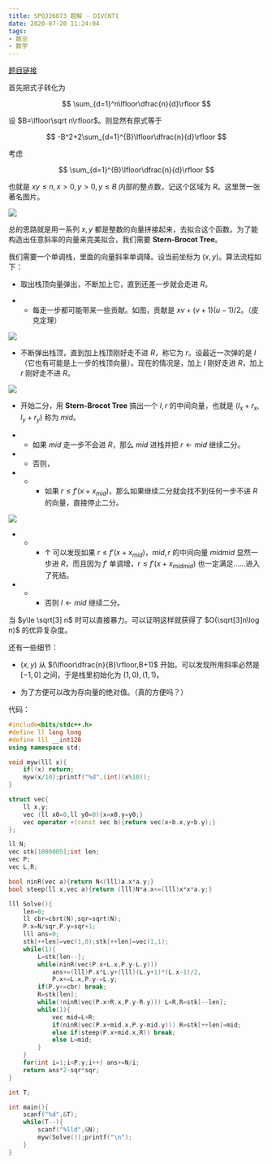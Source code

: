 ```yaml
---
title: SPOJ26073 题解 - DIVCNT1
date: 2020-07-20 11:24:04
tags:
- 数论
- 数学
---
```


[题目链接](https://www.spoj.com/problems/DIVCNT1/)

<!--more-->

首先把式子转化为

$$
\sum_{d=1}^n\lfloor\dfrac{n}{d}\rfloor
$$

设 $B=\lfloor\sqrt n\rfloor$。则显然有原式等于

$$
-B^2+2\sum_{d=1}^{B}\lfloor\dfrac{n}{d}\rfloor
$$

考虑

$$
\sum_{d=1}^{B}\lfloor\dfrac{n}{d}\rfloor
$$

也就是 $xy\le n,x>0,y>0,y\le B$ 内部的整点数，记这个区域为 $R$。这里贺一张著名图片。

![](https://yhx-12243.github.io/OI-transit/records/uploads/42.png)

总的思路就是用一系列 $x,y$ 都是整数的向量拼接起来，去拟合这个函数。为了能构造出任意斜率的向量来完美拟合，我们需要 **Stern-Brocot Tree**。

我们需要一个单调栈，里面的向量斜率单调降。设当前坐标为 $(x,y)$。算法流程如下：

- 取出栈顶向量弹出，不断加上它，直到还差一步就会走进 $R$。

- - 每走一步都可能带来一些贡献。如图，贡献是 $xv+(v+1)(u-1)/2$。（皮克定理）

![](https://xyix.github.io/images/SPOJ-26073-1.png)

- 不断弹出栈顶，直到加上栈顶刚好走不进 $R$，称它为 $r$。设最近一次弹的是 $l$（它也有可能是上一步的栈顶向量）。现在的情况是，加上 $l$ 刚好走进 $R$，加上 $r$ 刚好走不进 $R$。

![](https://xyix.github.io/images/SPOJ-26073-2.png)

- 开始二分，用 **Stern-Brocot Tree** 搞出一个 $l,r$ 的中间向量，也就是 $(l_x+r_x,l_y+r_y)$ 称为 $mid$。

- - 如果 $mid$ 走一步不会进 $R$，那么 $mid$ 进栈并把 $r\leftarrow mid$ 继续二分。

- - 否则，

- - - 如果 $r\le f'(x+x_{mid})$，那么如果继续二分就会找不到任何一步不进 $R$ 的向量，直接停止二分。

![](https://xyix.github.io/images/SPOJ-26073-3.png)

- - - ↑ 可以发现如果 $r\le f'(x+x_{mid})$，$mid,r$ 的中间向量 $midmid$ 显然一步进 $R$，而且因为 $f'$ 单调增，$r\le f'(x+x_{midmid})$ 也一定满足……进入了死结。

- - - 否则 $l\leftarrow mid$ 继续二分。

当 $y\le \sqrt[3] n$ 时可以直接暴力。可以证明这样就获得了 $O(\sqrt[3]n\log n)$ 的优异复杂度。

还有一些细节：

- $(x,y)$ 从 $(\lfloor\dfrac{n}{B}\rfloor,B+1)$ 开始。可以发现所用斜率必然是 $[-1,0]$ 之间，于是栈里初始化为 $(1,0),(1,1)$。

- 为了方便可以改为存向量的绝对值。（真的方便吗？）

代码：

```cpp
#include<bits/stdc++.h>
#define ll long long
#define lll __int128
using namespace std;

void myw(lll x){
	if(!x) return;
	myw(x/10);printf("%d",(int)(x%10));
}

struct vec{
	ll x,y;
	vec (ll x0=0,ll y0=0){x=x0,y=y0;}
	vec operator +(const vec b){return vec(x+b.x,y+b.y);}
};

ll N;
vec stk[1000005];int len;
vec P;
vec L,R; 

bool ninR(vec a){return N<(lll)a.x*a.y;}
bool steep(ll x,vec a){return (lll)N*a.x<=(lll)x*x*a.y;}

lll Solve(){
	len=0;
	ll cbr=cbrt(N),sqr=sqrt(N);
	P.x=N/sqr,P.y=sqr+1;
	lll ans=0;
	stk[++len]=vec(1,0);stk[++len]=vec(1,1);
	while(1){
		L=stk[len--];
		while(ninR(vec(P.x+L.x,P.y-L.y)))
			ans+=(lll)P.x*L.y+(lll)(L.y+1)*(L.x-1)/2,
			P.x+=L.x,P.y-=L.y;
		if(P.y<=cbr) break;
		R=stk[len];
		while(!ninR(vec(P.x+R.x,P.y-R.y))) L=R,R=stk[--len];
		while(1){
			vec mid=L+R;
			if(ninR(vec(P.x+mid.x,P.y-mid.y))) R=stk[++len]=mid;
			else if(steep(P.x+mid.x,R)) break;
			else L=mid;
		}
	}
	for(int i=1;i<P.y;i++) ans+=N/i;
	return ans*2-sqr*sqr;
}

int T;

int main(){
	scanf("%d",&T);
	while(T--){
		scanf("%lld",&N);
		myw(Solve());printf("\n");
	}
}
```